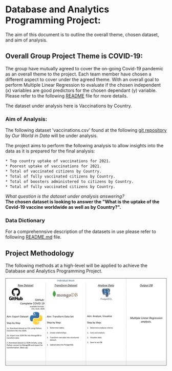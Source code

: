 # Database and Analytics Programming Project: #
The aim of this document is to outline the overall theme, chosen dataset, and aim of analysis.


## Overall Group Project Theme is COVID-19: ##
The group have mutually agreed to cover the on-going Covid-19 pandemic as an overall theme to the project.
Each team member have chosen a different aspect to cover under the agreed theme. With an overall goal to perform Multiple Linear Regression to evaluate if the chosen independent (x) variables are good predictors for the chosen dependant (y) variable.
Please refer to the following [README](https://github.com/polinaprinii/DAP-Project/blob/main/README.md) file for more details.

The dataset under analysis here is Vaccinations by Country.


### Aim of Analysis: ###
The following dataset 'vaccinations.csv' found at the following [git repository](https://github.com/owid/covid-19-data/tree/master/public/data/vaccinations) by _Our World in Data_ will be under analysis.

The project aims to perform the following analysis to allow insights into the data as it is prepared for the final analysis:

	* Top country uptake of vaccinations for 2021.
	* Poorest uptake of vaccinations for 2021.
	* Total of vaccinated citizens by Country.
	* Total of fully vaccinated citizens by Country.
	* Total of boosters administered to citizens by Country.
	* Total of fully vaccinated citizens by Country.


*What question is the dataset under analysis answering?* <br />
**The chosen dataset is looking to answer the "What is the uptake of the Covid-19 vaccine worldwide as well as by Country?".**

### Data Dictionary
For a comprehennsive description of the datasets in use please refer to following [README.md](https://github.com/owid/covid-19-data/blob/master/public/data/vaccinations/README.md) file.


## Project Methodology
The following methods at a high-level will be applied to achieve the Database and Analytics Programming Project.

<p align="center">
  <img src="https://github.com/polinaprinii/DAP-Project/blob/main/Vaccine_Analysis_by_Country/Misc/Methodology.jpg" />
</p>

